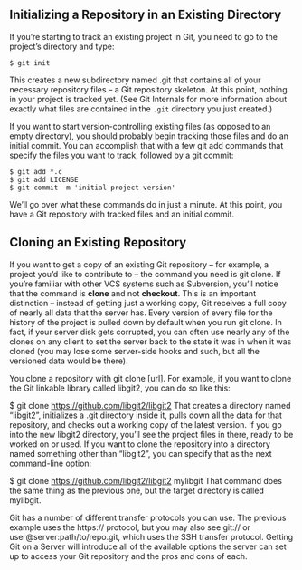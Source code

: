 ## Initializing a Repository in an Existing Directory

If you’re starting to track an existing project in Git, you need to go to the project’s directory and type:

```
$ git init
```

This creates a new subdirectory named .git that contains all of your necessary repository files – a Git repository skeleton. At this point, nothing in your project is tracked yet. (See Git Internals for more information about exactly what files are contained in the `.git` directory you just created.)

If you want to start version-controlling existing files (as opposed to an empty directory), you should probably begin tracking those files and do an initial commit. You can accomplish that with a few git add commands that specify the files you want to track, followed by a git commit:

```
$ git add *.c
$ git add LICENSE
$ git commit -m 'initial project version'
```
We’ll go over what these commands do in just a minute. At this point, you have a Git repository with tracked files and an initial commit.

## Cloning an Existing Repository

If you want to get a copy of an existing Git repository – for example, a project you’d like to contribute to – the command you need is git clone. If you’re familiar with other VCS systems such as Subversion, you’ll notice that the command is **clone** and not **checkout**. This is an important distinction – instead of getting just a working copy, Git receives a full copy of nearly all data that the server has. Every version of every file for the history of the project is pulled down by default when you run git clone. In fact, if your server disk gets corrupted, you can often use nearly any of the clones on any client to set the server back to the state it was in when it was cloned (you may lose some server-side hooks and such, but all the versioned data would be there).

You clone a repository with git clone [url]. For example, if you want to clone the Git linkable library called libgit2, you can do so like this:

$ git clone https://github.com/libgit2/libgit2
That creates a directory named “libgit2”, initializes a .git directory inside it, pulls down all the data for that repository, and checks out a working copy of the latest version. If you go into the new libgit2 directory, you’ll see the project files in there, ready to be worked on or used. If you want to clone the repository into a directory named something other than “libgit2”, you can specify that as the next command-line option:

$ git clone https://github.com/libgit2/libgit2 mylibgit
That command does the same thing as the previous one, but the target directory is called mylibgit.

Git has a number of different transfer protocols you can use. The previous example uses the https:// protocol, but you may also see git:// or user@server:path/to/repo.git, which uses the SSH transfer protocol. Getting Git on a Server will introduce all of the available options the server can set up to access your Git repository and the pros and cons of each.